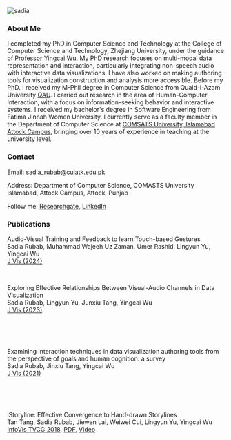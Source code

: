![sadia](https://user-images.githubusercontent.com/32354798/40622238-28ae5842-62d3-11e8-83f6-d97ab1aaef87.png) 

### About Me

I completed my PhD in Computer Science and Technology at the College of  Computer Science and Technology, Zhejiang University, under the guidance of [Professor Yingcai Wu](http://www.ycwu.org/). My PhD research focuses on multi-modal data representation and interaction, particularly integrating non-speech audio with interactive data visualizations. I have also worked on making authoring tools for visualization construction and analysis more accessible. Before my PhD. I received my M-Phil degree in Computer Science from Quaid-i-Azam University [QAU](http://cs.qau.edu.pk/index.php). I carried out research in the area of Human-Computer Interaction, with a focus on information-seeking behavior and interactive systems.  I received my bachelor's degree in Software Engineering from Fatima Jinnah Women University.  I currently serve as a faculty member in the Department of Computer Science at [COMSATS University, Islamabad Attock Campus](https://www.comsats.edu.pk/), bringing over 10 years of experience in teaching at the university level.

### Contact

Email: sadia_rubab@cuiatk.edu.pk

Address: Department of Computer Science, COMASTS University Islamabad, Attock Campus, Attock, Punjab

Follow me: [Researchgate](https://www.researchgate.net/profile/Sadia_Rubab), [LinkedIn](https://pk.linkedin.com/in/sadia-rubab-b7396b128) 

### Publications



Audio-Visual Training and Feedback to learn Touch-based Gestures<br/>
Sadia Rubab, Muhammad Wajeeh Uz Zaman, Umer Rashid, Lingyun Yu, Yingcai Wu <br/> 
[J Vis (2024)](https://link.springer.com/article/10.1007/s12650-024-01012-x#citeas) <br/>


<br/>

Exploring Effective Relationships Between Visual-Audio Channels in Data Visualization <br/>
Sadia Rubab, Lingyun Yu, Junxiu Tang, Yingcai Wu <br/> 
[J Vis (2023)](https://link.springer.com/article/10.1007/s12650-023-00909-3)


<br/>
<br/>
<br/>

Examining interaction techniques in data visualization authoring tools from the perspective of goals and human cognition: a survey<br/>
Sadia Rubab, Jinxiu Tang, Yingcai Wu <br/> 
[J Vis (2021)](https://link.springer.com/article/10.1007/s12650-020-00705-3)

<br/>
<br/>
<br/>

iStoryline: Effective Convergence to Hand-drawn Storylines<br/>
Tan Tang, Sadia Rubab, Jiewen Lai, Weiwei Cui, Lingyun Yu, Yingcai Wu<br/>
[InfoVis TVCG 2018](http://ieeevis.org/year/2018/info/papers#infovis), [PDF](http://zjuvis.org/files/istoryline.pdf), [Video](https://www.youtube.com/watch?v=on4KbLd2RiY)

